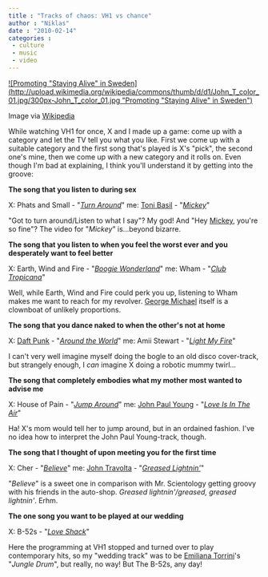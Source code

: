 ```yaml
---
title : "Tracks of chaos: VH1 vs chance"
author : "Niklas"
date : "2010-02-14"
categories : 
 - culture
 - music
 - video
---
```


[![Promoting "Staying Alive" in Sweden](http://upload.wikimedia.org/wikipedia/commons/thumb/d/d1/John_T_color_01.jpg/300px-John_T_color_01.jpg "Promoting "Staying Alive" in Sweden")](http://commons.wikipedia.org/wiki/Image:John_T_color_01.jpg)

Image via [Wikipedia](http://commons.wikipedia.org/wiki/Image:John_T_color_01.jpg)

While watching VH1 for once, X and I made up a game: come up with a category and let the TV tell you what you like. First we come up with a suitable category and the first song that's played is X's "pick", the second one's mine, then we come up with a new category and it rolls on. Even though I'm bad at explaining, I think you'll understand it by getting into the groove:

**The song that you listen to during sex**

X: Phats and Small - "_[Turn Around](http://www.youtube.com/watch?v=XSY-2fjW7Wo)_" me: [Toni Basil](http://en.wikipedia.org/wiki/Image:Toni_Basil_Mickey.jpg) - "_[Mickey](http://www.youtube.com/watch?v=y4CyNvEfWoE)_"

"Got to turn around/Listen to what I say"? My god! And "Hey [Mickey](http://en.wikipedia.org/wiki/Mickey_%28song%29 "Mickey (song)"), you're so fine"? The video for "_Mickey_" is...beyond bizarre.

**The song that you listen to when you feel the worst ever and you desperately want to feel better**

X: Earth, Wind and Fire - "_[Boogie Wonderland](http://www.youtube.com/watch?v=_jLGa4X5H2c)_" me: Wham - "_[Club Tropicana](http://www.youtube.com/watch?v=W5tZcnpTpeQ)_"

Well, while Earth, Wind and Fire could perk you up, listening to Wham makes me want to reach for my revolver. [George Michael](http://en.wikipedia.org/wiki/George_Michael "George Michael") itself is a clownboat of unlikely proportions.

**The song that you dance naked to when the other's not at home**

X: [Daft Punk](http://en.wikipedia.org/wiki/Daft_Punk "Daft Punk") - "_[Around the World](http://www.youtube.com/watch?v=7R8DeBVBCzM)_" me: Amii Stewart - "_[Light My Fire](http://www.youtube.com/watch?v=V5vYnZIvU3o)_"

I can't very well imagine myself doing the bogle to an old disco cover-track, but strangely enough, I _can_ imagine X doing a robotic mummy twirl...

**The song that completely embodies what my mother most wanted to advise me**

X: House of Pain - "_[Jump Around](http://www.youtube.com/watch?v=DwQbPgouUYo#t=8)_" me: [John Paul Young](http://en.wikipedia.org/wiki/John_Paul_Young "John Paul Young") - "_[Love Is In The Air](http://www.youtube.com/watch?v=klaS33CCrfQ)_"

Ha! X's mom would tell her to jump around, but in an ordained fashion. I've no idea how to interpret the John Paul Young-track, though.

**The song that I thought of upon meeting you for the first time**

X: Cher - "_[Believe](http://www.youtube.com/watch?v=LbXiECmCZ94)_" me: [John Travolta](http://en.wikipedia.org/wiki/John_Travolta "John Travolta") - "_[Greased Lightnin'](http://www.youtube.com/watch?v=RHN9w0cVWTg)_"

"_Believe_" is a sweet one in comparison with Mr. Scientology getting groovy with his friends in the auto-shop. _Greased lightnin'/greased, greased lightnin'_. Erhm.

**The one song you want to be played at our wedding**

X: B-52s - "_[Love Shack](http://www.youtube.com/watch?v=leohcvmf8kM)_"

Here the programming at VH1 stopped and turned over to play contemporary hits, so my "wedding track" was to be [Emiliana Torrini](http://en.wikipedia.org/wiki/Emil%C3%ADana_Torrini "Emilà­ana Torrini")'s "_Jungle Drum_", but really, no way! But The B-52s, any day!
